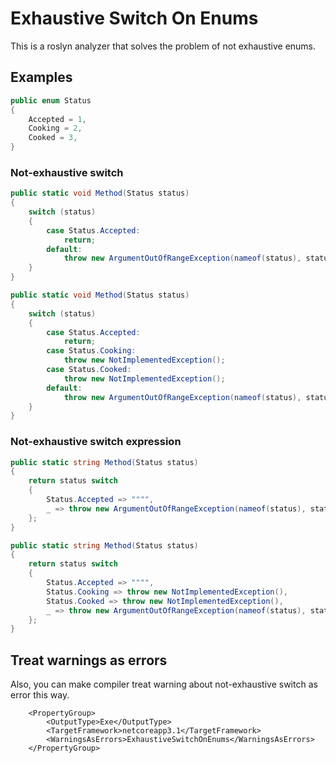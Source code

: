 # Exhaustive Switch On Enums

This is a roslyn analyzer that solves the problem of not exhaustive enums.

## Examples

```c#
public enum Status
{
    Accepted = 1,
    Cooking = 2,
    Cooked = 3,
}
```

### Not-exhaustive switch

```c#
public static void Method(Status status)
{
    switch (status)
    {
        case Status.Accepted:
            return;
        default:
            throw new ArgumentOutOfRangeException(nameof(status), status, null);
    }
}
```

```c#
public static void Method(Status status)
{
    switch (status)
    {
        case Status.Accepted:
            return;
        case Status.Cooking:
            throw new NotImplementedException();
        case Status.Cooked:
            throw new NotImplementedException();
        default:
            throw new ArgumentOutOfRangeException(nameof(status), status, null);
    }
}
```


### Not-exhaustive switch expression

```c#
public static string Method(Status status)
{
    return status switch
    {
        Status.Accepted => """",
        _ => throw new ArgumentOutOfRangeException(nameof(status), status, null)
    };
}
```

```c#
public static string Method(Status status)
{
    return status switch
    {
        Status.Accepted => """",
        Status.Cooking => throw new NotImplementedException(),
        Status.Cooked => throw new NotImplementedException(),
        _ => throw new ArgumentOutOfRangeException(nameof(status), status, null)
    };
}
```

## Treat warnings as errors

Also, you can make compiler treat warning about not-exhaustive switch as error this way.

```
    <PropertyGroup>
        <OutputType>Exe</OutputType>
        <TargetFramework>netcoreapp3.1</TargetFramework>
        <WarningsAsErrors>ExhaustiveSwitchOnEnums</WarningsAsErrors>
    </PropertyGroup>
```